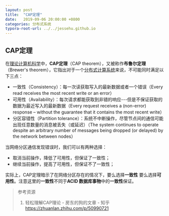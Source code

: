 ```yaml
---
layout: post
title:  "CAP定理"
date:   2019-09-06 20:00:00 +0800
categories: 分布式系统
typora-root-url: ../../jessehu.github.io
---
```




## CAP定理

在[理论计算机科学](https://zh.wikipedia.org/wiki/%E7%90%86%E8%AB%96%E8%A8%88%E7%AE%97%E6%A9%9F%E7%A7%91%E5%AD%B8)中，**CAP定理**（CAP theorem），又被称作**布鲁尔定理**（Brewer's theorem），它指出对于一个[分布式计算系统](https://zh.wikipedia.org/wiki/%E5%88%86%E5%B8%83%E5%BC%8F%E8%AE%A1%E7%AE%97)来说，不可能同时满足以下三点：

- 一致性（Consistency）：每一次读获取写入的最新数据或者一个错误（Every read receives the most recent write or an error）
- 可用性（Availability）：每次请求都能获取到非错的响应---但是不保证获取的数据为最近写入的最新数据（Every request receives a (non-error) response – without the guarantee that it contains the most recent write）
- 分区容错性（Partition tolerance）：系统不中断操作，尽管节点间的通信可能出现任意数量的消息被丢失（或延迟）（The system continues to operate despite an arbitrary number of messages being dropped (or delayed) by the network between nodes）

当网络分区通信发现错误时，我们可以有两种选择：

- 取消当前操作，降低了可用性，但保证了一致性；
- 继续当前操作，提高了可用性，但保证不了一致性；

实际上，CAP定理暗示了在网络分区存在的情况下，要么选择**一致性** 要么选择**可用性**。注意这里的**一致性**不同于**ACID 数据库事物**中的**一致性**保证。



> 参考资源
>
> 1. 轻松理解CAP理论 - 房东的狗的文章 - 知乎
>    https://zhuanlan.zhihu.com/p/50990721